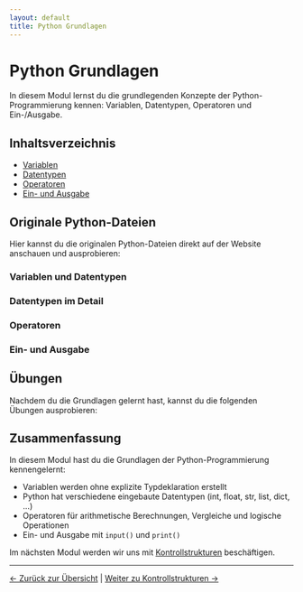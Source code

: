 ```yaml
---
layout: default
title: Python Grundlagen
---
```


# Python Grundlagen

In diesem Modul lernst du die grundlegenden Konzepte der Python-Programmierung kennen:
Variablen, Datentypen, Operatoren und Ein-/Ausgabe.

## Inhaltsverzeichnis

- [Variablen](#variablen)
- [Datentypen](#datentypen)
- [Operatoren](#operatoren)
- [Ein- und Ausgabe](#ein-und-ausgabe)

## Originale Python-Dateien

Hier kannst du die originalen Python-Dateien direkt auf der Website anschauen und ausprobieren:

### Variablen und Datentypen

<div class="code-loader" data-file="anleitungen/01_grundlagen/01_variablen.py"></div>

### Datentypen im Detail

<div class="code-loader" data-file="anleitungen/01_grundlagen/02_datentypen.py"></div>

### Operatoren

<div class="code-loader" data-file="anleitungen/01_grundlagen/03_operatoren.py"></div>

### Ein- und Ausgabe

<div class="code-loader" data-file="anleitungen/01_grundlagen/04_eingabe_ausgabe.py"></div>

## Übungen

Nachdem du die Grundlagen gelernt hast, kannst du die folgenden Übungen ausprobieren:

<div class="code-loader" data-file="anleitungen/übungen/übung_01.py"></div>

## Zusammenfassung

In diesem Modul hast du die Grundlagen der Python-Programmierung kennengelernt:

- Variablen werden ohne explizite Typdeklaration erstellt
- Python hat verschiedene eingebaute Datentypen (int, float, str, list, dict, ...)
- Operatoren für arithmetische Berechnungen, Vergleiche und logische Operationen
- Ein- und Ausgabe mit `input()` und `print()`

Im nächsten Modul werden wir uns mit [Kontrollstrukturen](../kontrollstrukturen/index.md) beschäftigen.

---

[← Zurück zur Übersicht](../index.md) | [Weiter zu Kontrollstrukturen →](../kontrollstrukturen/index.md)